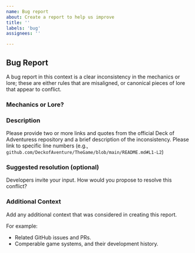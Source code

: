 ```yaml
---
name: Bug report
about: Create a report to help us improve
title: ''
labels: 'bug'
assignees: ''

---
```


## Bug Report
A bug report in this context is a clear inconsistency in the mechanics or lore; these are either rules that are misaligned, or canonical pieces of lore that appear to conflict.

### Mechanics or Lore?

### Description
Please provide two or more links and quotes from the official Deck of Adventuress repository and a brief description of the inconsistency. Please link to specific line numbers (e.g., `github.com/DeckofAventure/TheGame/blob/main/README.md#L1-L2`)

### Suggested resolution (optional)
Developers invite your input. How would you propose to resolve this conflict?

### Additional Context
Add any additional context that was considered in creating this report.

For example:
- Related GitHub issues and PRs.
- Comperable game systems, and their development history.
